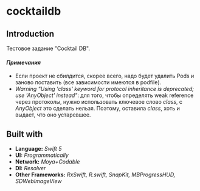 # cocktaildb

## Introduction

Тестовое задание "Cocktail DB".

#### *Примечания*

- Если проект не сбилдится, скорее всего, надо будет удалить Pods и заново поставить (все зависимости имеются в podfile).
- *Warning "Using 'class' keyword for protocol inheritance is deprecated; use 'AnyObject' instead"*: для того, чтобы определять weak reference через протоколы, нужно использовать ключевое слово *class*, с *AnyObject* это сделать нельзя. Поэтому, оставила *class*, хоть и выдает, что оно устаревшее.


## Built with
  - **Language:** *Swift 5*
  - **UI:** *Programmatically*
  - **Network:** *Moya+Codable*
  - **DI:** *Resolver*
  - **Other Frameworks:** *RxSwift, R.swift, SnapKit, MBProgressHUD, SDWebImageView*

